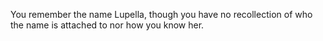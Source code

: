 You remember the name Lupella, though you have no recollection of who the name is attached to nor how you know her.